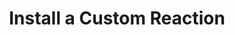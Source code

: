 ---
type: "docs"
title: "Install a Custom Reaction"
linkTitle: "Install a Custom Reaction"
weight: 100
description: >
    Learn how to install a custom Reaction
---